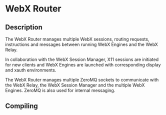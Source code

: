 # WebX Router

## Description

The WebX Router manages multiple WebX sessions, routing requests, instructions and messages between running WebX Engines and the WebX Relay.

In collaboration with the WebX Session Manager, X11 sessions are initiated for new clients and WebX Engines are launched with corresponding display and xauth environments.

The WebX Router manages multiple ZeroMQ sockets to communicate with the WebX Relay, the WebX Session Manager and the multiple WebX Engines. ZeroMQ is also used for internal messaging.

## Compiling

